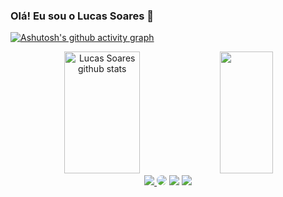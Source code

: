 ### Olá! Eu sou o Lucas Soares 🫡

[![Ashutosh's github activity graph](https://github-readme-activity-graph.cyclic.app/graph?username=lucassoaresol&bg_color=0d1117&color=c9d1d9&line=0077B5&point=0077B5&area=true&hide_border=true)](https://github.com/lucassoaresol)

<div align="center">  
  <img width="49%" height="195px" src="https://github-readme-stats.vercel.app/api?username=lucassoaresol&show_icons=true&count_private=true&hide_border=true&title_color=0077B5&icon_color=0077B5&text_color=c9d1d9&bg_color=0d1117" alt="Lucas Soares github stats" /> 
  <img width="41%" height="195px" src="https://github-readme-stats.vercel.app/api/top-langs/?username=lucassoaresol&layout=compact&hide_border=true&title_color=0077B5&text_color=c9d1d9&bg_color=0d1117" />
</div>

<div align="center"> 
<a href="https://instagram.com/lucassoaresolv" target="_blank"><img src="https://img.shields.io/badge/-Instagram-%23E4405F?style=for-the-badge&logo=instagram&logoColor=white"</a>
<a href="https://www.linkedin.com/in/lucassoaresolv/" target="_blank"><img src="https://img.shields.io/badge/-LinkedIn-%230077B5?style=for-the-badge&logo=linkedin&logoColor=white" style="border-radius: 30px" target="_blank"></a>
<a href="https://wa.me/5588998503947" target="_blank"><img src="https://img.shields.io/badge/WhatsApp-25D366?style=for-the-badge&logo=whatsapp&logoColor=white" target="_blank"></a>
<a href = "mailto:lucassoares2007@hotmail.com"> <img src="https://img.shields.io/badge/Microsoft_Outlook-0078D4?style=for-the-badge&logo=microsoft-outlook&logoColor=white" target="_blank"></a>
</div>
